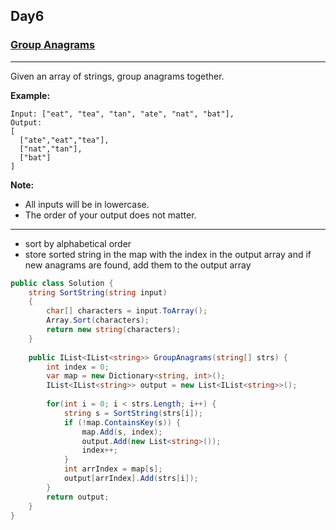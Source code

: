 ## Day6

### [Group Anagrams](https://leetcode.com/explore/challenge/card/30-day-leetcoding-challenge/528/week-1/3288/)

---

Given an array of strings, group anagrams together.

**Example:**

```
Input: ["eat", "tea", "tan", "ate", "nat", "bat"],
Output:
[
  ["ate","eat","tea"],
  ["nat","tan"],
  ["bat"]
]
```

**Note:**
- All inputs will be in lowercase.
- The order of your output does not matter.

---

- sort by alphabetical order
- store sorted string in the map with the index in the output array and if new anagrams are found, add them to the output array

```cs
public class Solution {
    string SortString(string input)
    {
        char[] characters = input.ToArray();
        Array.Sort(characters);
        return new string(characters);
    }
    
    public IList<IList<string>> GroupAnagrams(string[] strs) {
        int index = 0;
        var map = new Dictionary<string, int>();
        IList<IList<string>> output = new List<IList<string>>();
        
        for(int i = 0; i < strs.Length; i++) {
            string s = SortString(strs[i]);
            if (!map.ContainsKey(s)) {
                map.Add(s, index);
                output.Add(new List<string>());
                index++;
            }
            int arrIndex = map[s];
            output[arrIndex].Add(strs[i]);
        }
        return output;
    }
}
```